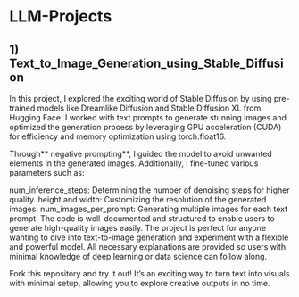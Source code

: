 # LLM-Projects
## 1) Text_to_Image_Generation_using_Stable_Diffusion

In this project, I explored the exciting world of Stable Diffusion by using pre-trained models like Dreamlike Diffusion and Stable Diffusion XL from Hugging Face. I worked with text prompts to generate stunning images and optimized the generation process by leveraging GPU acceleration (CUDA) for efficiency and memory optimization using torch.float16.

Through** negative prompting**, I guided the model to avoid unwanted elements in the generated images. Additionally, I fine-tuned various parameters such as:

num_inference_steps: Determining the number of denoising steps for higher quality.
height and width: Customizing the resolution of the generated images.
num_images_per_prompt: Generating multiple images for each text prompt.
The code is well-documented and structured to enable users to generate high-quality images easily. The project is perfect for anyone wanting to dive into text-to-image generation and experiment with a flexible and powerful model. All necessary explanations are provided so users with minimal knowledge of deep learning or data science can follow along.

Fork this repository and try it out! It’s an exciting way to turn text into visuals with minimal setup, allowing you to explore creative outputs in no time.
